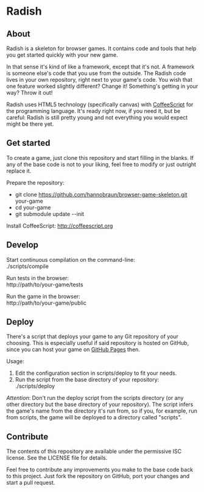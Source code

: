 # Radish

## About

Radish is a skeleton for browser games. It contains code and tools that help you
get started quickly with your new game.

In that sense it's kind of like a framework, except that it's not. A framework
is someone else's code that you use from the outside. The Radish code lives in
your own repository, right next to your game's code. You wish that one feature
worked slightly different? Change it! Something's getting in your way? Throw it
out!

Radish uses HTML5 technology (specifically canvas) with
[CoffeeScript](http://coffeescript.org) for the programming language. It's ready
right now, if you need it, but be careful: Radish is still pretty young and not
everything you would expect might be there yet.


## Get started

To create a game, just clone this repository and start filling in the blanks. If
any of the base code is not to your liking, feel free to modify or just outright
replace it.

Prepare the repository:

* git clone https://github.com/hannobraun/browser-game-skeleton.git your-game
* cd your-game
* git submodule update --init

Install CoffeeScript: http://coffeescript.org


## Develop

Start continuous compilation on the command-line:<br />
./scripts/compile

Run tests in the browser:<br />
http://path/to/your-game/tests

Run the game in the browser:<br />
http://path/to/your-game/public


## Deploy

There's a script that deploys your game to any Git repository of your choosing.
This is especially useful if said repository is hosted on GitHub, since you can
host your game on [GitHub Pages](http://pages.github.com) then.

Usage:

1. Edit the configuration section in scripts/deploy to fit your needs.
1. Run the script from the base directory of your repository: ./scripts/deploy

*Attention*: Don't run the deploy script from the scripts directory (or any
other directory but the base directory of your repository). The script infers
the game's name from the directory it's run from, so if you, for example, run
from scripts, the game will be deployed to a directory called "scripts".


## Contribute

The contents of this repository are available under the permissive ISC license.
See the LICENSE file for details.

Feel free to contribute any improvements you make to the base code back to this
project. Just fork the repository on GitHub, port your changes and start a pull
request.
